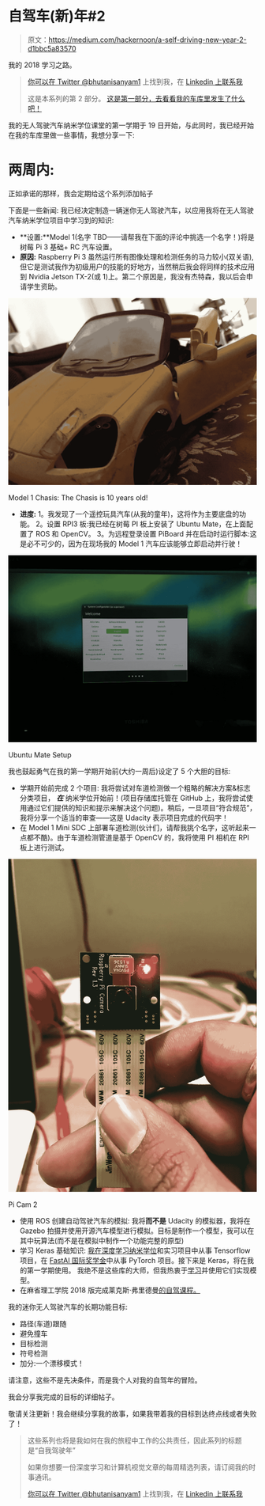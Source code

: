 # 自驾车(新)年#2

> 原文：<https://medium.com/hackernoon/a-self-driving-new-year-2-d1bbc5a83570>

我的 2018 学习之路。

> [你可以在 Twitter @bhutanisanyam1](http://twitter.com/bhutanisanyam1) 上找到我，在 [Linkedin 上联系我](https://www.linkedin.com/in/sanyambhutani/)
> 
> 这是本系列的第 2 部分。
> [这是第一部分，去看看我的车库里发生了什么吧！](https://becominghuman.ai/a-self-driving-new-year-33284e592f35)

我的无人驾驶汽车纳米学位课堂的第一学期于 19 日开始，与此同时，我已经开始在我的车库里做一些事情，我想分享一下:

# 两周内:

正如承诺的那样，我会定期给这个系列添加帖子

下面是一些新闻:
我已经决定制造一辆迷你无人驾驶汽车，以应用我将在无人驾驶汽车纳米学位项目中学习到的知识:

*   **设置:**Model 1(名字 TBD——请帮我在下面的评论中挑选一个名字！)将是树莓 Pi 3 基础+ RC 汽车设置。
*   **原因:** Raspberry Pi 3 虽然运行所有图像处理和检测任务的马力较小(双关语),但它是测试我作为初级用户的技能的好地方，当然稍后我会将同样的技术应用到 Nvidia Jetson TX-2(或 1)上。第二个原因是，我没有杰特森，我以后会申请学生资助。

![](img/26c4050c0f87f5f1916f8204ae3fa966.png)

Model 1 Chasis: The Chasis is 10 years old!

*   **进度:** 1。我发现了一个遥控玩具汽车(从我的童年)，这将作为主要底盘的功能。
    2。设置 RPI3 板:我已经在树莓 PI 板上安装了 Ubuntu Mate，在上面配置了 ROS 和 OpenCV。
    3。为远程登录设置 PiBoard 并在启动时运行脚本:这是必不可少的，因为在现场我的 Model 1 汽车应该能够立即启动并行驶！

![](img/4518f8f9345932daae1664421360f945.png)

Ubuntu Mate Setup

我也鼓起勇气在我的第一学期开始前(大约一周后)设定了 5 个大胆的目标:

*   学期开始前完成 2 个项目:
    我将尝试对车道检测做一个粗略的解决方案&标志分类项目， ***在*** 纳米学位开始前！(项目存储库托管在 GitHub 上，我将尝试使用通过它们提供的知识和提示来解决这个问题)。稍后，一旦项目“符合规范”，我将分享一个适当的审查——这是 Udacity 表示项目完成的代码字！
*   在 Model 1 Mini SDC 上部署车道检测(伙计们，请帮我挑个名字，这听起来一点都不酷)。由于车道检测管道是基于 OpenCV 的，我将使用 PI 相机在 RPI 板上进行测试。

![](img/510c79a73b3aa4a36bcde42cedbdff94.png)

Pi Cam 2

*   使用 ROS 创建自动驾驶汽车的模拟:
    我将**而不是** Udacity 的模拟器，我将在 Gazebo 拍摄并使用开源汽车模型进行模拟。目标是制作一个模型，我可以在其中玩算法(而不是在模拟中制作一个功能完整的原型)
*   学习 Keras 基础知识:
    [我在深度学习纳米学位](http://sanyambhutani.com/generating-faces/)和实习项目中从事 Tensorflow 项目，在 [FastAI 国际奖学金](http://sanyambhutani.com/cats-vs-dogs/)中从事 PyTorch 项目。接下来是 Keras，将在我的第一学期使用。
    我绝不是这些库的大师，但我热衷于[学习](https://hackernoon.com/tagged/learning)并使用它们实现模型。
*   在麻省理工学院 2018 版完成莱克斯·弗里德曼[的自驾课程。](https://selfdrivingcars.mit.edu)

我的迷你无人驾驶汽车的长期功能目标:

*   路径(车道)跟随
*   避免撞车
*   目标检测
*   符号检测
*   加分:一个漂移模式！

请注意，这些不是先决条件，而是我个人对我的自驾年的冒险。

我会分享我完成的目标的详细帖子。

敬请关注更新！我会继续分享我的故事，如果我带着我的目标到达终点线或者失败了！

> 这些系列也将是我如何在我的旅程中工作的公共责任，因此系列的标题是“自我驾驶年”
> 
> 如果你想要一份深度学习和计算机视觉文章的每周精选列表，请订阅我的时事通讯。
> 
> [你可以在 Twitter @bhutanisanyam1](http://twitter.com/bhutanisanyam1) 上找到我，在 [Linkedin 上联系我](https://www.linkedin.com/in/sanyambhutani/)
